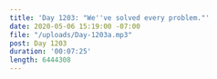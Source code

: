 ```yaml
---
title: 'Day 1203: "We''ve solved every problem."'
date: 2020-05-06 15:19:00 -07:00
file: "/uploads/Day-1203a.mp3"
post: Day 1203
duration: '00:07:25'
length: 6444308
---
```


